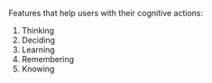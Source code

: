 Features that help users with their cognitive actions:
1. Thinking
2. Deciding
3. Learning
4. Remembering
5. Knowing

